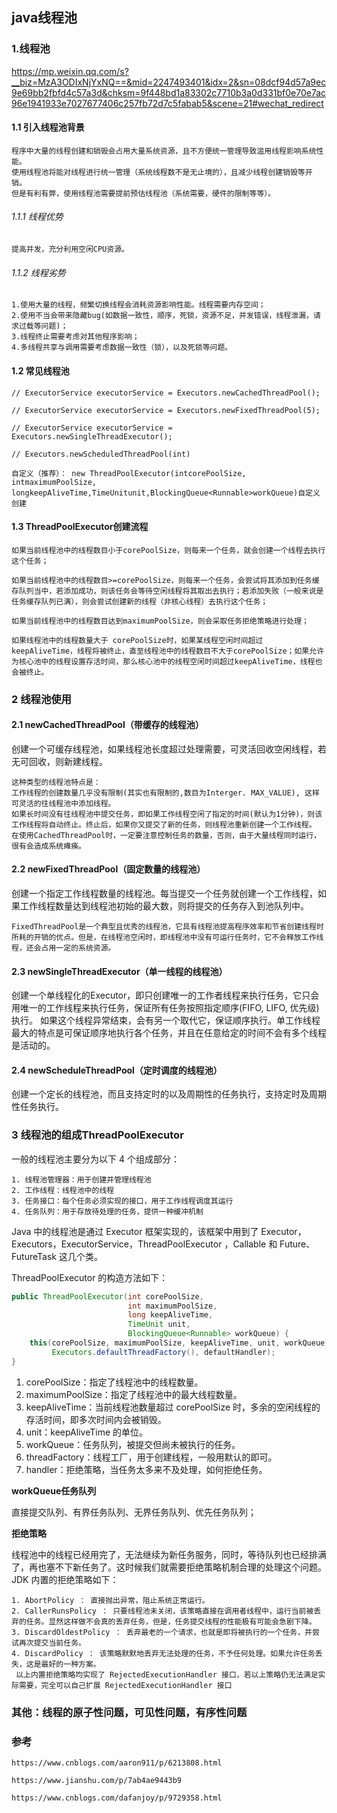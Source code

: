 ## java线程池

### 1.线程池

https://mp.weixin.qq.com/s?__biz=MzA3ODIxNjYxNQ==&mid=2247493401&idx=2&sn=08dcf94d57a9ec9e69bb2fbfd4c57a3d&chksm=9f448bd1a83302c7710b3a0d331bf0e70e7ac96e1941933e7027677406c257fb72d7c5fabab5&scene=21#wechat_redirect

#### 1.1 引入线程池背景

    程序中大量的线程创建和销毁会占用大量系统资源，且不方便统一管理导致滥用线程影响系统性能。
    使用线程池将能对线程进行统一管理（系统线程数不是无止境的），且减少线程创建销毁等开销。
    但是有利有弊，使用线程池需要提前预估线程池（系统需要，硬件的限制等等）。

###### 1.1.1 线程优势

    提高并发，充分利用空闲CPU资源。

###### 1.1.2 线程劣势

    1.使用大量的线程，频繁切换线程会消耗资源影响性能。线程需要内存空间；
    2.使用不当会带来隐藏bug(如数据一致性，顺序，死锁，资源不足，并发错误，线程泄漏，请求过载等问题)；
    3.线程终止需要考虑对其他程序影响；
    4.多线程共享与调用需要考虑数据一致性（锁），以及死锁等问题。

#### 1.2 常见线程池

    // ExecutorService executorService = Executors.newCachedThreadPool();
    
    // ExecutorService executorService = Executors.newFixedThreadPool(5);
    
    // ExecutorService executorService = Executors.newSingleThreadExecutor();
    
    // Executors.newScheduledThreadPool(int)
    
    自定义（推荐）： new ThreadPoolExecutor(intcorePoolSize, intmaximumPoolSize, longkeepAliveTime,TimeUnitunit,BlockingQueue<Runnable>workQueue)自定义创建

#### 1.3 ThreadPoolExecutor创建流程

	如果当前线程池中的线程数目小于corePoolSize，则每来一个任务，就会创建一个线程去执行这个任务；
	
	如果当前线程池中的线程数目>=corePoolSize，则每来一个任务，会尝试将其添加到任务缓存队列当中，若添加成功，则该任务会等待空闲线程将其取出去执行；若添加失败（一般来说是任务缓存队列已满），则会尝试创建新的线程（非核心线程）去执行这个任务；
	
	如果当前线程池中的线程数目达到maximumPoolSize，则会采取任务拒绝策略进行处理；
	
	如果线程池中的线程数量大于 corePoolSize时，如果某线程空闲时间超过keepAliveTime，线程将被终止，直至线程池中的线程数目不大于corePoolSize；如果允许为核心池中的线程设置存活时间，那么核心池中的线程空闲时间超过keepAliveTime，线程也会被终止。

### 2 线程池使用

#### 2.1 newCachedThreadPool（带缓存的线程池）

创建一个可缓存线程池，如果线程池长度超过处理需要，可灵活回收空闲线程，若无可回收，则新建线程。

    这种类型的线程池特点是：
    工作线程的创建数量几乎没有限制(其实也有限制的,数目为Interger. MAX_VALUE), 这样可灵活的往线程池中添加线程。
    如果长时间没有往线程池中提交任务，即如果工作线程空闲了指定的时间(默认为1分钟)，则该工作线程将自动终止。终止后，如果你又提交了新的任务，则线程池重新创建一个工作线程。
    在使用CachedThreadPool时，一定要注意控制任务的数量，否则，由于大量线程同时运行，很有会造成系统瘫痪。

#### 2.2 newFixedThreadPool（固定数量的线程池）

创建一个指定工作线程数量的线程池。每当提交一个任务就创建一个工作线程，如果工作线程数量达到线程池初始的最大数，则将提交的任务存入到池队列中。

    FixedThreadPool是一个典型且优秀的线程池，它具有线程池提高程序效率和节省创建线程时所耗的开销的优点。但是，在线程池空闲时，即线程池中没有可运行任务时，它不会释放工作线程，还会占用一定的系统资源。

#### 2.3 newSingleThreadExecutor（单一线程的线程池）

创建一个单线程化的Executor，即只创建唯一的工作者线程来执行任务，它只会用唯一的工作线程来执行任务，保证所有任务按照指定顺序(FIFO, LIFO, 优先级)执行。
如果这个线程异常结束，会有另一个取代它，保证顺序执行。单工作线程最大的特点是可保证顺序地执行各个任务，并且在任意给定的时间不会有多个线程是活动的。

#### 2.4 newScheduleThreadPool（定时调度的线程池）

创建一个定长的线程池，而且支持定时的以及周期性的任务执行，支持定时及周期性任务执行。

### 3 线程池的组成ThreadPoolExecutor

一般的线程池主要分为以下 4 个组成部分：

    1. 线程池管理器：用于创建并管理线程池
    2. 工作线程：线程池中的线程
    3. 任务接口：每个任务必须实现的接口，用于工作线程调度其运行
    4. 任务队列：用于存放待处理的任务，提供一种缓冲机制

Java 中的线程池是通过 Executor 框架实现的，该框架中用到了 Executor，Executors，ExecutorService，ThreadPoolExecutor ，Callable 和 Future、FutureTask 这几个类。

ThreadPoolExecutor 的构造方法如下：

```java
public ThreadPoolExecutor(int corePoolSize,
                          int maximumPoolSize,
                          long keepAliveTime,
                          TimeUnit unit,
                          BlockingQueue<Runnable> workQueue) {
    this(corePoolSize, maximumPoolSize, keepAliveTime, unit, workQueue,
         Executors.defaultThreadFactory(), defaultHandler);
}
```


   1. corePoolSize：指定了线程池中的线程数量。
   2. maximumPoolSize：指定了线程池中的最大线程数量。
   3. keepAliveTime：当前线程池数量超过 corePoolSize 时，多余的空闲线程的存活时间，即多次时间内会被销毁。
   4. unit：keepAliveTime 的单位。
   5. workQueue：任务队列，被提交但尚未被执行的任务。
   6. threadFactory：线程工厂，用于创建线程，一般用默认的即可。
   7. handler：拒绝策略，当任务太多来不及处理，如何拒绝任务。

**workQueue任务队列**

直接提交队列、有界任务队列、无界任务队列、优先任务队列；



**拒绝策略**

线程池中的线程已经用完了，无法继续为新任务服务，同时，等待队列也已经排满了，再也塞不下新任务了。这时候我们就需要拒绝策略机制合理的处理这个问题。
JDK 内置的拒绝策略如下：

    1. AbortPolicy ： 直接抛出异常，阻止系统正常运行。
    2. CallerRunsPolicy ： 只要线程池未关闭，该策略直接在调用者线程中，运行当前被丢弃的任务。显然这样做不会真的丢弃任务，但是，任务提交线程的性能极有可能会急剧下降。
    3. DiscardOldestPolicy ： 丢弃最老的一个请求，也就是即将被执行的一个任务，并尝试再次提交当前任务。
    4. DiscardPolicy ： 该策略默默地丢弃无法处理的任务，不予任何处理。如果允许任务丢失，这是最好的一种方案。
     以上内置拒绝策略均实现了 RejectedExecutionHandler 接口，若以上策略仍无法满足实际需要，完全可以自己扩展 RejectedExecutionHandler 接口


### 其他：线程的原子性问题，可见性问题，有序性问题

### 参考

    https://www.cnblogs.com/aaron911/p/6213808.html

    https://www.jianshu.com/p/7ab4ae9443b9

    https://www.cnblogs.com/dafanjoy/p/9729358.html
